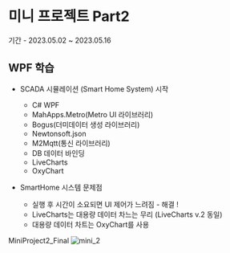 # 미니 프로젝트 Part2
기간 - 2023.05.02 ~ 2023.05.16

## WPF 학습
- SCADA 시뮬레이션 (Smart Home System) 시작
	- C# WPF 
	- MahApps.Metro(Metro UI 라이브러리)
	- Bogus(더미데이터 생성 라이브러리)
	- Newtonsoft.json
	- M2Mqtt(통신 라이브러리)
	- DB 데이터 바인딩 
	- LiveCharts
	- OxyChart

- SmartHome 시스템 문제점
	- 실행 후 시간이 소요되면 UI 제어가 느려짐 - 해결 !
	- LiveCharts는 대용량 데이터 차느는 무리 (LiveCharts v.2 동일)
	- 대용량 데이터 차트는 OxyChart를 사용 
	
MiniProject2_Final
![mini_2](https://github.com/jangsihyeon/miniprojects/assets/123913911/13956f7f-eb2f-4044-83b1-4ba46a20dd6e)